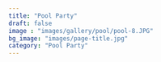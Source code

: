 ```yaml
---
title: "Pool Party"
draft: false
image : "images/gallery/pool/pool-8.JPG"
bg_image: "images/page-title.jpg"
category: "Pool Party"
---
```

